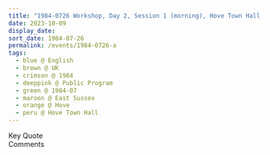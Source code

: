 ```yaml
---
title: "1984-0726 Workshop, Day 2, Session 1 (morning), Hove Town Hall, Norton Road, Hove (next, W of Brighton), East Sussex, UK"
date: 2023-10-09
display_date: 
sort_date: 1984-07-26
permalink: /events/1984-0726-a
tags:
  - blue @ English
  - brown @ UK
  - crimson @ 1984
  - deeppink @ Public Program
  - green @ 1984-07
  - maroon @ East Sussex
  - orange @ Hove
  - peru @ Hove Town Hall
---
```


<wave-list>
  <list-title color="green" width="75">Key Quote</list-title>
  <list-item color="BlanchedAlmond"  width="200"></list-item>
  <list-item color="Lavender"></list-item>
  <list-item color="BlanchedAlmond"></list-item>
</wave-list>

<br>

<wave-list>
  <list-title color="green" width="75">Comments</list-title>
  <list-item color="BlanchedAlmond"  width="200"></list-item>
  <list-item color="Lavender"></list-item>
  <list-item color="BlanchedAlmond"></list-item>
</wave-list>